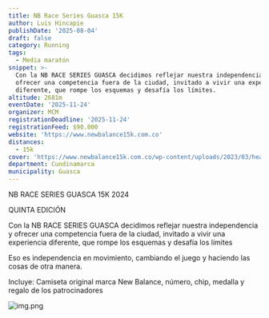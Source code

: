 ```yaml
---
title: NB Race Series Guasca 15K
author: Luis Hincapie
publishDate: '2025-08-04'
draft: false
category: Running
tags:
  - Media maratón
snippet: >-
  Con la NB RACE SERIES GUASCA decidimos reflejar nuestra independencia y
  ofrecer una competencia fuera de la ciudad, invitado a vivir una experiencia
  diferente, que rompe los esquemas y desafía los límites.
altitude: 2681m
eventDate: '2025-11-24'
organizer: MCM
registrationDeadline: '2025-11-24'
registrationFeed: $90.000
website: 'https://www.newbalance15k.com.co'
distances:
  - 15k
cover: 'https://www.newbalance15k.com.co/wp-content/uploads/2023/03/header_Guasca.jpg'
department: Cundinamarca
municipality: Guasca
---
```


NB RACE SERIES GUASCA 15K 2024

QUINTA EDICIÓN

Con la NB RACE SERIES GUASCA decidimos reflejar nuestra independencia y ofrecer una competencia fuera de la ciudad, invitado a vivir una experiencia diferente, que rompe los esquemas y desafía los límites

Eso es independencia en movimiento, cambiando el juego y haciendo las cosas de otra manera.

Incluye: Camiseta original marca New Balance, número, chip, medalla y regalo de los patrocinadores

![img.png](../../../public/images/events/img.png)
